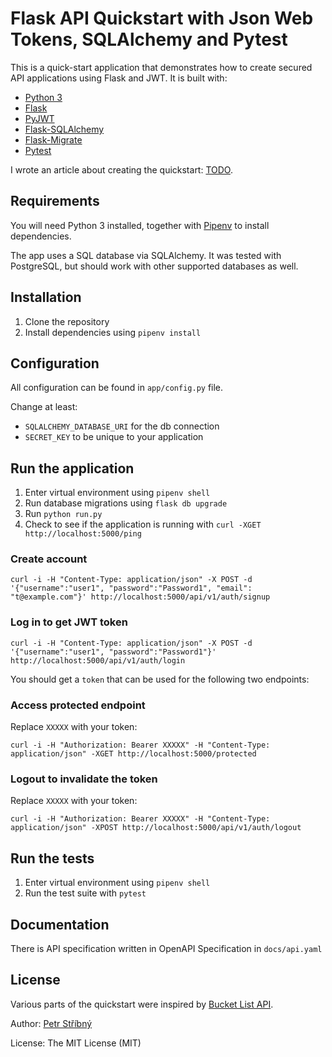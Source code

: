 # Flask API Quickstart with Json Web Tokens, SQLAlchemy and Pytest

This is a quick-start application that demonstrates how to create secured API applications using Flask and JWT. It is built with:

- [Python 3](https://www.python.org/)
- [Flask](http://flask.pocoo.org/)
- [PyJWT](https://pyjwt.readthedocs.io/en/latest/)
- [Flask-SQLAlchemy](http://flask-sqlalchemy.pocoo.org/2.1/)
- [Flask-Migrate](https://flask-migrate.readthedocs.io/en/latest/)
- [Pytest](https://docs.pytest.org/)

I wrote an article about creating the quickstart: [TODO]().

## Requirements

You will need Python 3 installed, together with [Pipenv](https://pipenv.readthedocs.io/en/latest/) to install dependencies.

The app uses a SQL database via SQLAlchemy. It was tested with PostgreSQL, but should work with other supported databases as well.

## Installation

1. Clone the repository
2. Install dependencies using `pipenv install`

## Configuration

All configuration can be found in `app/config.py` file.

Change at least:

- `SQLALCHEMY_DATABASE_URI` for the db connection
- `SECRET_KEY` to be unique to your application

## Run the application

1. Enter virtual environment using `pipenv shell`
2. Run database migrations using `flask db upgrade`
3. Run `python run.py`
4. Check to see if the application is running with `curl -XGET http://localhost:5000/ping`

### Create account

```
curl -i -H "Content-Type: application/json" -X POST -d '{"username":"user1", "password":"Password1", "email": "t@example.com"}' http://localhost:5000/api/v1/auth/signup
```

### Log in to get JWT token

```
curl -i -H "Content-Type: application/json" -X POST -d '{"username":"user1", "password":"Password1"}' http://localhost:5000/api/v1/auth/login
```

You should get a `token` that can be used for the following two endpoints:

### Access protected endpoint

Replace `XXXXX` with your token:

```
curl -i -H "Authorization: Bearer XXXXX" -H "Content-Type: application/json" -XGET http://localhost:5000/protected
```

### Logout to invalidate the token

Replace `XXXXX` with your token:

```
curl -i -H "Authorization: Bearer XXXXX" -H "Content-Type: application/json" -XPOST http://localhost:5000/api/v1/auth/logout
```

## Run the tests

1. Enter virtual environment using `pipenv shell`
2. Run the test suite with `pytest`

## Documentation

There is API specification written in OpenAPI Specification in `docs/api.yaml`

## License

Various parts of the quickstart were inspired by [Bucket List API](https://github.com/jokamjohn/bucket_api).

Author: [Petr Stříbný](http://stribny.name)

License: The MIT License (MIT)
